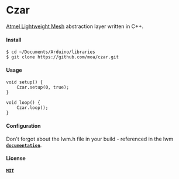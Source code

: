 # Czar

[Atmel Lightweight Mesh](http://www.atmel.com/tools/lightweight_mesh.aspx) abstraction layer written in C++.

#### Install

```Shell
$ cd ~/Documents/Arduino/libraries
$ git clone https://github.com/moa/czar.git
```

#### Usage

```Arduino
void setup() {
    Czar.setup(0, true);
}
    
void loop() {
    Czar.loop();
}
```

#### Configuration

Don't forgot about the lwm.h file in your build - referenced in the lwm [**`documentation`**](https://github.com/moa/lwm#configuration).

#### License

[**`MIT`**](LICENSE)
